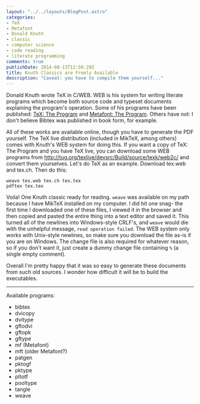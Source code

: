 ```yaml
---
layout: "../../layouts/BlogPost.astro"
categories:
- TeX
- Metafont
- Donald Knuth
- classic
- computer science
- code reading
- literate programming
comments: true
publishDate: 2014-08-13T12:50:29Z
title: Knuth Classics are Freely Available
description: "Caveat: you have to compile them yourself..."
---
```


Donald Knuth wrote TeX in C/WEB. WEB is his system for writing literate programs which become both source code and typeset documents explaining the program's operation. Some of his programs have been published: [TeX: The Program](http://www.goodreads.com/book/show/499934.Computers_Typesetting_Volume_B) and [Metafont: The Program](http://www.goodreads.com/book/show/1746886.Computers_Typesetting_Volume_D). Others have not: I don't believe Bibtex was published in book form, for example.

All of these works are available online, though you have to generate the PDF yourself. The TeX live distribution (included in MikTeX, among others) comes with Knuth's WEB system for doing this. If you want a copy of TeX: The Program and you have TeX live, you can download some WEB programs from http://tug.org/texlive/devsrc/Build/source/texk/web2c/ and convert them yourselves. Let's do TeX as an example. Download tex.web and tex.ch. Then do this:

    weave tex.web tex.ch tex.tex
    pdftex tex.tex

Voila! One Knuth classic ready for reading. `weave` was available on my path because I have MikTeX installed on my computer. I did hit one snag- the first time I downloaded one of these files, I viewed it in the browser and then copied and pasted the entire thing into a text editor and saved it. This turned all of the newlines into Windows-style CRLF's, and `weave` would die with the unhelpful message, `read operation failed`. The WEB system only works with Unix-style newlines, so make sure you download the file as-is if you are on Windows. The change file is also required for whatever reason, so if you don't want it, just create a dummy change file containing `%` (a single empty comment).

Overall I'm pretty happy that it was so easy to generate these documents from such old sources. I wonder how difficult it will be to build the executables.

------------

Available programs:

* bibtex
* dvicopy
* dvitype
* gftodvi
* gftopk
* gftype
* mf (Metafont)
* mft (older Metafont?)
* patgen
* pktogf
* pktype
* pltotf
* pooltype
* tangle
* weave
